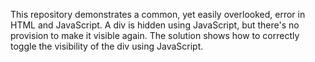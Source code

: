 This repository demonstrates a common, yet easily overlooked, error in HTML and JavaScript.  A div is hidden using JavaScript, but there's no provision to make it visible again.  The solution shows how to correctly toggle the visibility of the div using JavaScript.